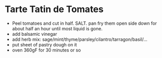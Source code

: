 # Tarte Tatin de Tomates


* Peel tomatoes and cut in half. SALT. pan fry them open side down for about half an hour until most liquid is gone.
* add balsamic vinegar
* add herb mix: sage/mint/thyme/parsley/cilantro/tarragon/basil/...
* put sheet of pastry dough on it
* oven 360gF for 30 minutes or so
